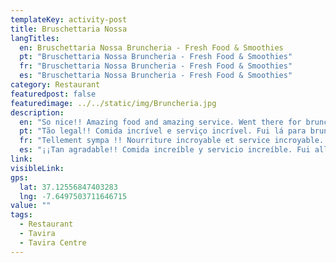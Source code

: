 ```yaml
---
templateKey: activity-post
title: Bruschettaria Nossa
langTitles:
  en: Bruschettaria Nossa Bruncheria - Fresh Food & Smoothies 
  pt: "Bruschettaria Nossa Bruncheria - Fresh Food & Smoothies"
  fr: "Bruschettaria Nossa Bruncheria - Fresh Food & Smoothies"
  es: "Bruschettaria Nossa Bruncheria - Fresh Food & Smoothies"
category: Restaurant
featuredpost: false
featuredimage: ../../static/img/Bruncheria.jpg
description: 
  en: "So nice!! Amazing food and amazing service. Went there for brunch and the food was super tasty and the waiters as well as the owner super kind and friendly. Highly recommend if you’re in Tavira. Tel: 913 896 868"
  pt: "Tão legal!! Comida incrível e serviço incrível. Fui lá para brunch e a comida era super saborosa e os garçons, bem como o proprietário super gentil e amigável. Altamente recomendado se você estiver em Tavira. Tel: 913 896 868"
  fr: "Tellement sympa !! Nourriture incroyable et service incroyable. J'y suis allé pour le brunch et la nourriture était super savoureuse et les serveurs ainsi que le propriétaire super gentil et sympathique. Je le recommande vivement si vous êtes à Tavira. Tel: 913 896 868"
  es: "¡¡Tan agradable!! Comida increíble y servicio increíble. Fui allí para el brunch y la comida era muy sabrosa y los camareros, así como el dueño, muy amables y simpáticos. Muy recomendable si estás en Tavira. Tel: 913 896 868"
link: 
visibleLink: 
gps:
  lat: 37.12556847403283
  lng: -7.6497503711646715
value: ""
tags:
  - Restaurant
  - Tavira
  - Tavira Centre
---
```


